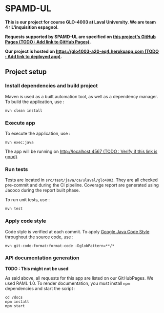 # SPAMD-UL

**This is our project for course GLO-4003 at Laval University. We are team 4 : L'inquisition espagnol.**

**Requests supported by SPAMD-UL are specified on [this project's GitHub Pages (TODO : Add link to GitHub Pages)](#).**

**Our project is hosted on [https://glo4003-a20-eq4.herokuapp.com (TODO : Add link to deployed app)](#).**

## Project setup

### Install dependencies and build project

Maven is used as a built automation tool, as well as a dependency manager. To build the application, use : 

```
mvn clean install
```

### Execute app

To execute the application, use : 

```
mvn exec:java
```

The app will be running on [http://localhost:4567 (TODO : Verify if this link is good)](http://localhost:4567).

### Run tests

Tests are located in `src/test/java/ca/ulaval/glo4003`. They are all checked pre-commit and during the CI pipeline. Coverage report are generated using Jacoco during the report built phase.

To run unit tests, use :

```
mvn test
```

### Apply code style

Code style is verified at each commit. To apply [Google Java Code Style](https://google.github.io/styleguide/javaguide.html) throughout the source code, use : 

```
mvn git-code-format:format-code -DglobPattern=**/*
```

### API documentation generation

**TODO : This might not be used**

As said above, all requests for this app are listed on our GitHubPages. We used RAML 1.0. To render documentation, you must install `npm` dependencies and start the script : 

```
cd /docs
npm install
npm start
```
